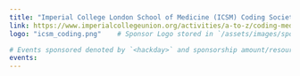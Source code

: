 ```yaml
---
title: "Imperial College London School of Medicine (ICSM) Coding Society"
link: https://www.imperialcollegeunion.org/activities/a-to-z/coding-medics
logo: "icsm_coding.png"    # Sponsor Logo stored in `/assets/images/sponsors/<logo>`

# Events sponsored denoted by `<hackday>` and sponsorship amount/resource
events:
---
```

